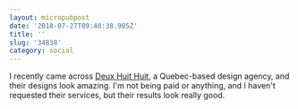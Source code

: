 ```yaml
---
layout: micropubpost
date: '2018-07-27T09:40:38.905Z'
title: ''
slug: '34838'
category: social
---
```

I recently came across [Deux Huit Huit](https://deuxhuithuit.com/en/), a Quebec-based design agency, and their designs look amazing. I&#39;m not being paid or anything, and I haven&#39;t requested their services, but their results look really good.

